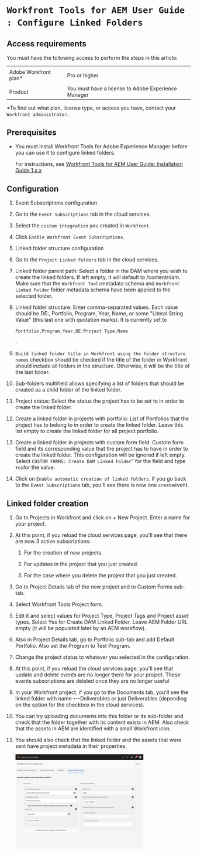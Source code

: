 

# `Workfront Tools for AEM User Guide : Configure Linked Folders`

## Access requirements

You must have the following access to perform the steps in this article:

<table cellspacing="0"> 
 <col> 
 </col> 
 <col> 
 </col> 
 <tbody> 
  <tr> 
   <td role="rowheader"><span>Adobe Workfront</span> plan*</td> 
   <td> <p><span>Pro</span> or higher</p> </td> 
  </tr> <!--
   Adobe Workfront license* Plan or higher
  --> 
  <tr> 
   <td role="rowheader">Product</td> 
   <td>You must have a license to Adobe Experience Manager</td> 
  </tr> <!--
   Object permissions You must have access to the document folders you want to link For information on requesting additional access, see Request access to objects in Adobe Workfront.
  --> 
 </tbody> 
</table>

&#42;To find out what plan, license type, or access you have, contact your `Workfront administrator`.

## Prerequisites

* You must install Workfront Tools for Adobe Experience Manager before you can use it to configure linked folders.

  For instructions, see [Workfront Tools for AEM User Guide: Installation Guide 1.x.x](../../workfront-integrations-and-apps/workfront-integration-for-aem/installation-guide.md)

## Configuration

1. Event Subscriptions configuration

  1. Go to the `Event Subscriptions` tab in the cloud services.
  1. Select the `custom integration` you created in `Workfront`.
  1. Click `Enable Workfront Event Subscriptions`.

1. Linked folder structure configuration

  1. Go to the `Project Linked Folders` tab in the cloud services.
  1. Linked folder parent path: Select a folder in the DAM where you wish to create the linked folders. If left empty, it will default to /content/dam. Make sure that the `Workfront Tools`metadata schema and `Workfront Linked Folder` folder metadata schema have been applied to the selected folder.
  1. Linked folder structure: Enter comma-separated values. Each value should be DE:<some-project-custom-form-field>, Portfolio, Program, Year, Name, or some "Literal String Value" (this last one with quotation marks). It is currently set to  
  
     ```  
     Portfolio,Program,Year,DE:Project Type,Name
     ```  
  
     .
  1. `Build linked folder title in Workfront using the folder structure names` checkbox should be checked if the title of the folder in Workfront should include all folders in the structure. Otherwise, it will be the title of the last folder.
  1. Sub-folders multifield allows specifying a list of folders that should be created as a child folder of the linked folder.
  1. Project status: Select the status the project has to be set to in order to create the linked folder.
  1. Create a linked folder in projects with portfolio: List of Portfolios that the project has to belong to in order to create the linked folder. Leave this list empty to create the linked folder for all project portfolio.
  1. Create a linked folder in projects with custom form field: Custom form field and its corresponding value that the project has to have in order to create the linked folder. This configuration will be ignored if left empty. Select `CUSTOM FORMS: Create DAM Linked Folder`” for the field and type `Yes`for the value.
  1. Click on `Enable automatic creation of linked folders`. If you go back to the `Event Subscriptions` tab, you'll see there is now one `create`event.

## Linked folder creation

<ol> 
 <li value="1"> <p>Go to <span class="uitext">Projects </span>in <span>Workfront</span> and click on <span class="uitext">+ New Project</span>. Enter a name for your project.</p> </li> 
 <li value="2"> <p>At this point, if you reload the cloud services page, you'll see that there are now 3 active subscriptions:</p> 
  <ol> 
   <li value="1"> <p>For the creation of new projects.</p> </li> 
   <li value="2"> <p>For updates in the project that you just created.</p> </li> 
   <li value="3"> <p>For the case where you delete the project that you just created.</p> </li> 
  </ol> </li> 
 <li value="3"> <p>Go to <span class="uitext">Project Details</span> tab of the new project and to <span class="uitext">Custom Forms</span> sub-tab.</p> </li> 
 <li value="4"> <p>Select <span class="uitext">Workfront Tools Project</span> form.</p> </li> 
 <li value="5"> <p>Edit it and select values for <span class="uitext">Project Type</span>, <span class="uitext">Project Tags</span> and <span class="uitext">Project asset types</span>. Select <span class="uitext">Yes </span>for <span class="uitext">Create DAM Linked Folder</span>. Leave AEM Folder URL empty (it will be populated later by an AEM workflow).</p> </li> 
 <li value="6"> <p>Also in <span class="uitext">Project Details</span> tab, go to <span class="uitext">Portfolio </span>sub-tab and add <span class="uitext">Default Portfolio</span>. Also set the Program to <span class="uitext">Test Program</span>.</p> </li> 
 <li value="7"> <p>Change the project status to whatever you selected in the configuration.</p> </li> 
 <li value="8"> <p>At this point, if you reload the cloud services page, you'll see that <span class="uitext">update </span>and <span class="uitext">delete </span>events are no longer there for your project. These events subscriptions are deleted once they are no longer useful</p> </li> 
 <li value="9"> <p>In your Workfront project, if you go to the <span class="uitext">Documents </span>tab, you'll see the linked folder with name <span class="uitext"><Portfolio>-<Program>-<Project Name>-Deliverables</span> or just <span class="uitext">Deliverables </span>(depending on the option for the checkbox in the cloud services).</p> </li> 
 <li value="10"> <p>You can try uploading documents into this folder or its sub-folder and check that the folder together with its content exists in AEM. Also check that the assets in AEM are identified with a small <span>Workfront</span> icon.</p> </li> 
 <li value="11"> <p>You should also check that the linked folder and the assets that were sent have project metadata in their properties.</p> <p> <img src="assets/project-linked-folders-350x257.png" style="width: 350;height: 257;"> </p> </li> 
</ol>

